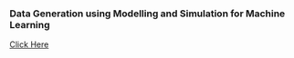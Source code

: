 ### **Data Generation using Modelling and Simulation for Machine Learning**

<a href="https://docs.google.com/presentation/d/e/2PACX-1vS_KY7Yqjcj8P8P7I4PuoOXV_QN9cRPvKwHW6wbqYRAJRiZbl87O-uaquSWahwpww/pub?start=false&loop=false&delayms=60000"> Click Here</a> 
